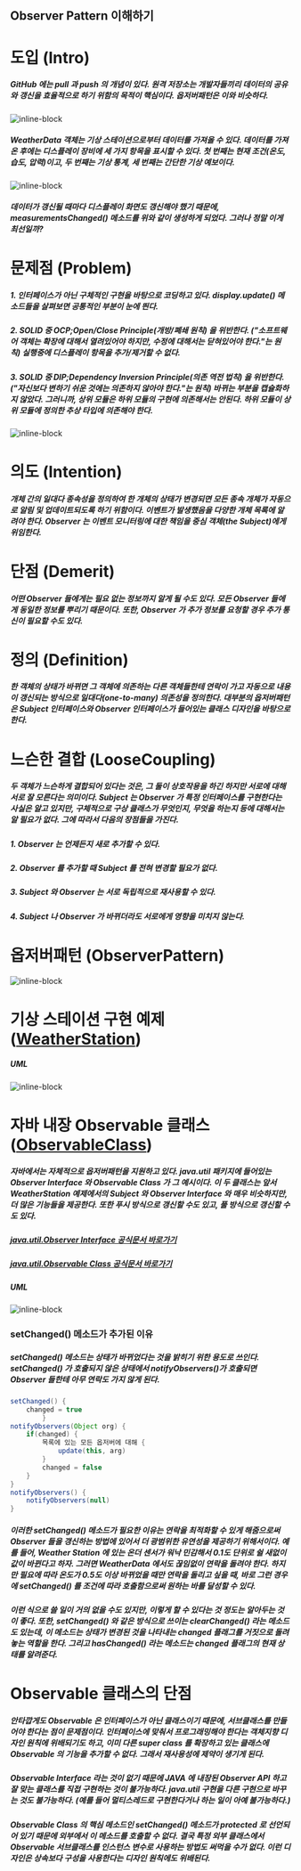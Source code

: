 ## Observer Pattern 이해하기

# 도입 (Intro)
##### GitHub 에는 pull 과 push 의 개념이 있다. 원격 저장소는 개발자들끼리 데이터의 공유와 갱신을 효율적으로 하기 위함의 목적이 핵심이다. 옵저버패턴은 이와 비슷하다.
![inline-block](./Intro/observer-intro.png)
##### WeatherData 객체는 기상 스테이션으로부터 데이터를 가져올 수 있다. 데이터를 가져온 후에는 디스플레이 장비에 세 가지 항목을 표시할 수 있다. 첫 번째는 현재 조건(온도, 습도, 압력)이고, 두 번째는 기상 통계, 세 번째는 간단한 기상 예보이다.
![inline-block](./Intro/UML-WeatherData-intro.png)
##### 데이터가 갱신될 때마다 디스플레이 화면도 갱신해야 했기 때문에, measurementsChanged() 메소드를 위와 같이 생성하게 되었다. 그러나 정말 이게 최선일까?

# 문제점 (Problem)
##### 1. 인터페이스가 아닌 구체적인 구현을 바탕으로 코딩하고 있다. display.update() 메소드들을 살펴보면 공통적인 부분이 눈에 띈다.
##### 2. SOLID 중 OCP;Open/Close Principle(개방/폐쇄 원칙) 을 위반한다. ("소프트웨어 객체는 확장에 대해서 열려있어야 하지만, 수정에 대해서는 닫혀있어야 한다."는 원칙) 실행중에 디스플레이 항목을 추가/제거할 수 없다.
##### 3. SOLID 중 DIP;Dependency Inversion Principle(의존 역전 법칙) 을 위반한다. ("자신보다 변하기 쉬운 것에는 의존하지 않아야 한다."는 원칙) 바뀌는 부분을 캡슐화하지 않았다. 그러니까, 상위 모듈은 하위 모듈의 구현에 의존해서는 안된다. 하위 모듈이 상위 모듈에 정의한 추상 타입에 의존해야 한다.
![inline-block](./Problem/observer-problem.jpg)

# 의도 (Intention)
##### 개체 간의 일대다 종속성을 정의하여 한 개체의 상태가 변경되면 모든 종속 개체가 자동으로 알림 및 업데이트되도록 하기 위함이다. 이벤트가 발생했음을 다양한 개체 목록에 알려야 한다. Observer 는 이벤트 모니터링에 대한 책임을 중심 객체(the Subject)에게 위임한다.

# 단점 (Demerit)
##### 어떤 Observer 들에게는 필요 없는 정보까지 알게 될 수도 있다. 모든 Observer 들에게 동일한 정보를 뿌리기 때문이다. 또한, Observer 가 추가 정보를 요청할 경우 추가 통신이 필요할 수도 있다.

# 정의 (Definition)
##### 한 객체의 상태가 바뀌면 그 객체에 의존하는 다른 객체들한테 연락이 가고 자동으로 내용이 갱신되는 방식으로 일대다(one-to-many) 의존성을 정의한다. 대부분의 옵저버패턴은 Subject 인터페이스와 Observer 인터페이스가 들어있는 클래스 디자인을 바탕으로 한다.

# 느슨한 결합 (LooseCoupling)
##### 두 객체가 느슨하게 결합되어 있다는 것은, 그 둘이 상호작용을 하긴 하지만 서로에 대해 서로 잘 모른다는 의미이다. Subject 는 Observer 가 특정 인터페이스를 구현한다는 사실은 알고 있지만, 구체적으로 구상 클래스가 무엇인지, 무엇을 하는지 등에 대해서는 알 필요가 없다. 그에 따라서 다음의 장점들을 가진다.
##### 1. Observer 는 언제든지 새로 추가할 수 있다.
##### 2. Observer 를 추가할 때 Subject 를 전혀 변경할 필요가 없다.
##### 3. Subject 와 Observer 는 서로 독립적으로 재사용할 수 있다.
##### 4. Subject 나 Observer 가 바뀌더라도 서로에게 영향을 미치지 않는다.

# 옵저버패턴 (ObserverPattern)
![inline-block](./ObserverPattern/ObserverPattern.png)

# 기상 스테이션 구현 예제 ([WeatherStation](./WeatherStation))
##### UML
![inline-block](./WeatherStation/ObserverPattern_WeatherStation.png)

# 자바 내장 Observable 클래스 ([ObservableClass](./ObservableClass))
##### 자바에서는 자체적으로 옵저버패턴을 지원하고 있다. java.util 패키지에 들어있는 Observer Interface 와 Observable Class 가 그 예시이다. 이 두 클래스는 앞서 WeatherStation 예제에서의 Subject 와 Observer Interface 와 매우 비슷하지만, 더 많은 기능들을 제공한다. 또한 푸시 방식으로 갱신할 수도 있고, 풀 방식으로 갱신할 수도 있다.
##### [java.util.Observer Interface 공식문서 바로가기](https://docs.oracle.com/javase/10/docs/api/java/util/Observer.html)
##### [java.util.Observable Class 공식문서 바로가기](https://docs.oracle.com/javase/10/docs/api/java/util/Observable.html)
##### UML
![inline-block](./ObservableClass/ObserverPattern_ObservableClass.png)
### setChanged() 메소드가 추가된 이유
##### setChanged() 메소드는 상태가 바뀌었다는 것을 밝히기 위한 용도로 쓰인다. setChanged() 가 호출되지 않은 상태에서 notifyObservers()가 호출되면 Observer 들한테 아무 연락도 가지 않게 된다.
```java
setChanged() {
    changed = true
        }
notifyObservers(Object org) {
    if(changed) {
        목록에 있는 모든 옵저버에 대해 {
            update(this, arg)
        }
        changed = false
    }
}
notifyObservers() {
    notifyObservers(null)
}
```
##### 이러한 setChanged() 메소드가 필요한 이유는 연락을 최적화할 수 있게 해줌으로써 Observer 들을 갱신하는 방법에 있어서 더 광범위한 유연성을 제공하기 위해서이다. 예를 들어, Weather Station 에 있는 온더 센서가 워낙 민감해서 0.1도 단위로 쉴 새없이 값이 바뀐다고 하자. 그러면 WeatherData 에서도 끊임없이 연락을 돌려야 한다. 하지만 필요에 따라 온도가 0.5도 이상 바뀌었을 때만 연락을 돌리고 싶을 때, 바로 그런 경우에 setChanged() 를 조건에 따라 호출함으로써 원하는 바를 달성할 수 있다.
##### 이런 식으로 쓸 일이 거의 없을 수도 있지만, 이렇게 할 수 있다는 것 정도는 알아두는 것이 좋다. 또한, setChanged() 와 같은 방식으로 쓰이는 clearChanged() 라는 메소드도 있는데, 이 메소드는 상태가 변경된 것을 나타내는 changed 플래그를 거짓으로 돌려놓는 역할을 한다. 그리고 hasChanged() 라는 메소드는 changed 플래그의 현재 상태를 알려준다.

# Observable 클래스의 단점
##### 안타깝게도 Observable 은 인터페이스가 아닌 클래스이기 때문에, 서브클래스를 만들어야 한다는 점이 문제점이다. 인터페이스에 맞춰서 프로그래밍해야 한다는 객체지향 디자인 원칙에 위배되기도 하고, 이미 다른 super class 를 확장하고 있는 클래스에 Observable 의 기능을 추가할 수 없다. 그래서 재사용성에 제약이 생기게 된다.
##### Observable Interface 라는 것이 없기 때문에 JAVA 에 내장된 Observer API 하고 잘 맞는 클래스를 직접 구현하는 것이 불가능하다. java.util 구현을 다른 구현으로 바꾸는 것도 불가능하다. (예를 들어 멀티스레드로 구현한다거나 하는 일이 아예 불가능하다.)
##### Observable Class 의 핵심 메소드인 setChanged() 메소드가 protected 로 선언되어 있기 때문에 외부에서 이 메소드를 호출할 수 없다. 결국 특정 외부 클래스에서 Observable 서브클래스를 인스턴스 변수로 사용하는 방법도 써먹을 수가 없다. 이런 디자인은 상속보다 구성을 사용한다는 디자인 원칙에도 위배된다.
